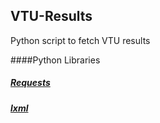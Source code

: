## VTU-Results
Python script to fetch VTU results

####Python Libraries
##### [Requests](http://docs.python-requests.org/en/latest/)
##### [lxml](http://docs.python-guide.org/en/latest/scenarios/scrape/)

